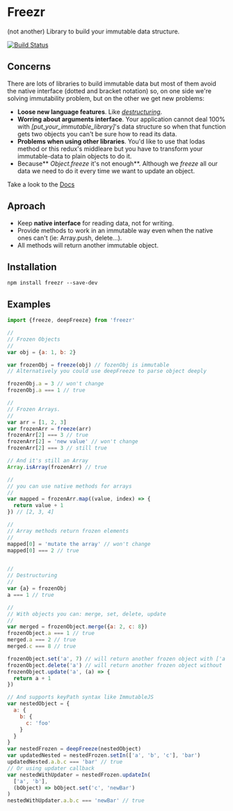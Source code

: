 # Freezr

(not another) Library to build your immutable data structure.

[![Build Status](https://travis-ci.org/carlesba/freezr.svg?branch=master)](https://travis-ci.org/carlesba/freezr)

## Concerns

There are lots of libraries to build immutable data but most of them avoid the native interface (dotted and bracket notation) so, on one side we're solving immutability problem, but on the other we get new problems:

- **Loose new language features**. Like *[destructuring](https://babeljs.io/docs/learn-es2015/#destructuring)*.
- **Worring about arguments interface**. Your application cannot deal 100% with *[put_your_immutable_library]*'s data structure so when that function gets two objects you can't be sure how to read its data.
- **Problems when using other libraries**. You'd like to use that lodas method or this redux's middleare but you have to transform your immutable-data to plain objects to do it.
- Because** *Object.freeze* it's not enough**. Although we *freeze* all our data we need to do it every time we want to update an object.

Take a look to the [Docs](./docs/index.md)

## Aproach

- Keep **native interface** for reading data, not for writing.
- Provide methods to work in an immutable way even when the native ones can't (ie: Array.push, delete…).
- All methods will return another immutable object.

## Installation

```
npm install freezr --save-dev
```

## Examples

```js
import {freeze, deepFreeze} from 'freezr'

//
// Frozen Objects
//
var obj = {a: 1, b: 2}

var frozenObj = freeze(obj) // fozenObj is immutable
// Alternatively you could use deepFreeze to parse object deeply

frozenObj.a = 3 // won't change
frozenObj.a === 1 // true

//
// Frozen Arrays.
//
var arr = [1, 2, 3]
var frozenArr = freeze(arr)
frozenArr[2] === 3 // true
frozenArr[2] = 'new value' // won't change
frozenArr[2] === 3 // still true

// And it's still an Array
Array.isArray(frozenArr) // true

//
// you can use native methods for arrays
//
var mapped = frozenArr.map((value, index) => {
  return value + 1
}) // [2, 3, 4]

//
// Array methods return frozen elements
//
mapped[0] = 'mutate the array' // won't change
mapped[0] === 2 // true


//
// Destructuring
//
var {a} = frozenObj
a === 1 // true

//
// With objects you can: merge, set, delete, update
//
var merged = frozenObject.merge({a: 2, c: 8})
frozenObject.a === 1 // true
merged.a === 2 // true
merged.c === 8 // true

frozenObject.set('a', 7) // will return another frozen object with ['a'] === 7
frozenObject.delete('a') // will return another frozen object without 'a'
frozenObject.update('a', (a) => {
  return a + 1
})

// And supports keyPath syntax like ImmutableJS
var nestedObject = {
  a: {
    b: {
      c: 'foo'
    }
  }
}
var nestedFrozen = deepFreeze(nestedObject)
var updatedNested = nestedFrozen.setIn(['a', 'b', 'c'], 'bar')
updatedNested.a.b.c === 'bar' // true
// Or using updater callback
var nestedWithUpdater = nestedFrozen.updateIn(
  ['a', 'b'],
  (bObject) => bObject.set('c', 'newBar')
)
nestedWithUpdater.a.b.c === 'newBar' // true
```
